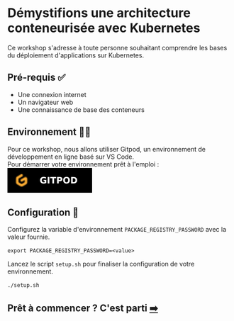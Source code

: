 # Démystifions une architecture conteneurisée avec Kubernetes

Ce workshop s'adresse à toute personne souhaitant comprendre les bases du déploiement d'applications sur Kubernetes.  

## Pré-requis ✅
- Une connexion internet
- Un navigateur web
- Une connaissance de base des conteneurs

## Environnement 👩‍💻

Pour ce workshop, nous allons utiliser Gitpod, un environnement de développement en ligne basé sur VS Code.  
Pour démarrer votre environnement prêt à l'emploi : [![Environnement Gitpod](assets/gitpod.svg)](https://gitpod.io/?autostart=true#https://gitlab.com/codelab-kubernetes/workshop)  

## Configuration 🔧

Configurez la variable d'environnement `PACKAGE_REGISTRY_PASSWORD` avec la valeur fournie.
```shell
export PACKAGE_REGISTRY_PASSWORD=<value>
```

Lancez le script `setup.sh` pour finaliser la configuration de votre environnement.
```shell
./setup.sh
```

## Prêt à commencer ? C'est parti [➡️](00-intro/README.md)